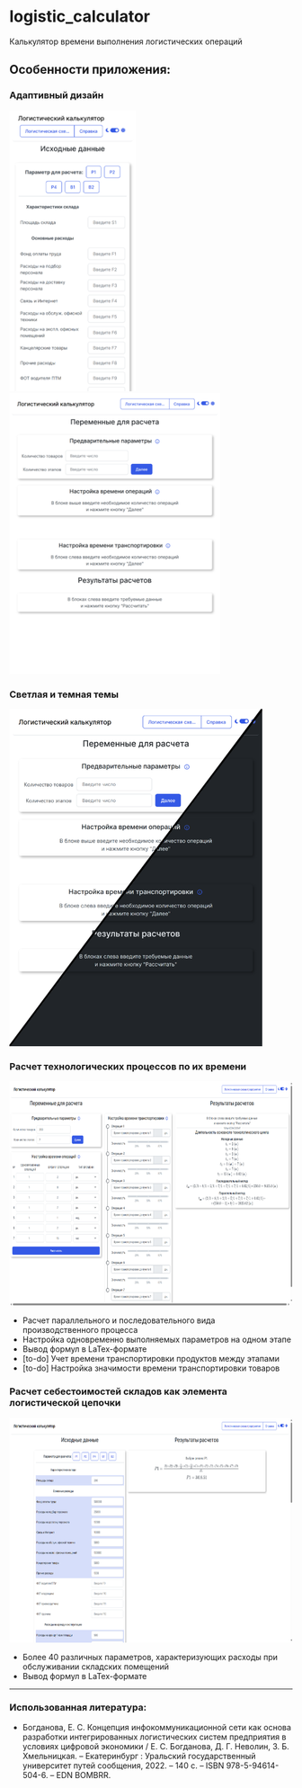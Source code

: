 # logistic_calculator
Калькулятор времени выполнения логистических операций

## Особенности приложения:
### Адаптивный дизайн
<kbd><img src="pictures/adaptive_phone.png" alt="drawing" height="500"/></kbd>
<kbd><img src="pictures/adaptive_ipad.png" alt="drawing" height="500"/></kbd>

### Светлая и темная темы
<kbd><img src="pictures/dark.png" alt="drawing" height="600"/></kbd>

### Расчет технологических процессов по их времени
<kbd><img src="pictures/time_calc.png" alt="drawing" height="400"/></kbd>

- Расчет параллельного и последовательного вида производственного процесса
- Настройка одновременно выполняемых параметров на одном этапе
- Вывод формул в LaTex-формате
- [to-do] Учет времени транспортировки продуктов между этапами
- [to-do] Настройка значимости времени транспортировки товаров


### Расчет себестоимостей складов как элемента логистической цепочки
<kbd><img src="pictures/price_calc.png" alt="drawing" height="400"/></kbd>

- Более 40 различных параметров, характеризующих расходы при обслуживании складских помещений
- Вывод формул в LaTex-формате

---

### Использованная литература:
- Богданова, Е. С. Концепция инфокоммуникационной сети как основа разработки интегрированных логистических систем предприятия в условиях цифровой экономики / Е. С. Богданова, Д. Г. Неволин, З. Б. Хмельницкая. – Екатеринбург : Уральский государственный университет путей сообщения, 2022. – 140 с. – ISBN 978-5-94614-504-6. – EDN BOMBRR.
